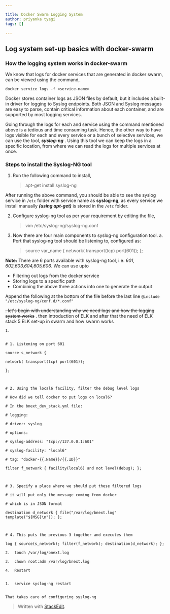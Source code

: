 ```yaml
---

title: Docker Swarm Logging System
author: priyanka tyagi
tags: []

---
```


## Log system set-up basics with docker-swarm

### How the logging system works in docker-swarm
We know that logs for docker services that are generated in docker swarm, can be viewed using the command,

`docker service logs -f <service-name>`

Docker stores container logs as JSON files by default, but it includes a built-in driver for logging to Syslog endpoints. Both JSON and Syslog messages are easy to parse, contain critical information about each container, and are supported by most logging services. 

Going through the logs for each and service using the command mentioned above is a tedious and time consuming task. Hence, the other way to have logs visible for each and every service or a bunch of selective services, we can use the tool, ***syslog-ng*** . 
Using this tool we can keep the logs in a specific location, from where we can read the logs for multiple services at once.

### Steps to install the Syslog-NG tool
1. Run the following command to install,
	> apt-get install syslog-ng

After running the above command, you should be able to see the syslog service in `/etc` folder with service name as **syslog-ng**, as every service we install manually ***(using apt-get)*** is stored in the `/etc` folder.

2. Configure syslog-ng tool as per your requirement by editing the file,
	> vim /etc/syslog-ng/syslog-ng.conf
   
3.  Now there are four main components to syslog-ng configuration tool.
 a. Port that syslog-ng tool should be listening to, configured as:
	> source var_name { network( transport(tcp) port(601)); };

**Note:** There are 6 ports available with syslog-ng tool, 
	 i.e. *601, 602,603,604,605,606*.
	 We can use upto 
 - Filtering out logs from the docker service
 - Storing logs to a specific path
 - Combining the above three actions into one to generate the output

Append the following at the bottom of the file before the last line `@include "/etc/syslog-ng/conf.d/*.conf"`

~~. let's begin with understanding why we need logs and how the logging system works~~
. then introduction of ELK and after that the need of ELK stack
5 ELK set-up in swarm and how swarm works

```
1.    
    

# 1. Listening on port 601

source s_network {

network( transport(tcp) port(601));

};

  

# 2. Using the local6 facility, filter the debug level logs

# How did we tell docker to put logs on local6?

# In the bnext_dev_stack.yml file:

# logging:

# driver: syslog

# options:

# syslog-address: "tcp://127.0.0.1:601"

# syslog-facility: "local6"

# tag: "docker-{{.Name}}/{{.ID}}"

filter f_network { facility(local6) and not level(debug); };

  

# 3. Specify a place where we should put these filtered logs

# it will put only the message coming from docker

# which is in JSON format

destination d_network { file("/var/log/bnext.log" template("${MSG}\n")); };

  

# 4. This puts the previous 3 together and executes them

log { source(s_network); filter(f_network); destination(d_network); };

2.  touch /var/log/bnext.log
    
3.  chown root:adm /var/log/bnext.log
    
4.  Restart
    

1.  service syslog-ng restart
    

That takes care of configuring syslog-ng
```
> Written with [StackEdit](https://stackedit.io/).

<!--stackedit_data:
eyJoaXN0b3J5IjpbNDYwNzcxODcwXX0=
-->